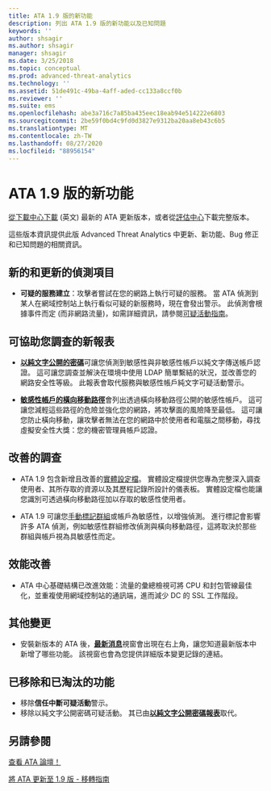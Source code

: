 ```yaml
---
title: ATA 1.9 版的新功能
description: 列出 ATA 1.9 版的新功能以及已知問題
keywords: ''
author: shsagir
ms.author: shsagir
manager: shsagir
ms.date: 3/25/2018
ms.topic: conceptual
ms.prod: advanced-threat-analytics
ms.technology: ''
ms.assetid: 51de491c-49ba-4aff-aded-cc133a8ccf0b
ms.reviewer: ''
ms.suite: ems
ms.openlocfilehash: abe3a716c7a85ba435eec18eab94e514222e6803
ms.sourcegitcommit: 2be59f0bd4c9fd0d3827e9312ba20aa8eb43c6b5
ms.translationtype: MT
ms.contentlocale: zh-TW
ms.lasthandoff: 08/27/2020
ms.locfileid: "88956154"
---
```

# <a name="whats-new-in-ata-version-19"></a>ATA 1.9 版的新功能

[從下載中心下載](https://www.microsoft.com/download/details.aspx?id=56725) \(英文\) 最新的 ATA 更新版本，或者從[評估中心](https://www.microsoft.com/evalcenter/evaluate-microsoft-advanced-threat-analytics)下載完整版本。

這些版本資訊提供此版 Advanced Threat Analytics 中更新、新功能、Bug 修正和已知問題的相關資訊。

## <a name="new--updated-detections"></a>新的和更新的偵測項目

-  **可疑的服務建立**：攻擊者嘗試在您的網路上執行可疑的服務。 當 ATA 偵測到某人在網域控制站上執行看似可疑的新服務時，現在會發出警示。 此偵測會根據事件而定 (而非網路流量)，如需詳細資訊，請參閱[可疑活動指南](suspicious-activity-guide.md#suspicious-service-creation)。


## <a name="new-reports-to-help-you-investigate"></a>可協助您調查的新報表 

- [**以純文字公開的密碼**](reports.md)可讓您偵測到敏感性與非敏感性帳戶以純文字傳送帳戶認證。 這可讓您調查並解決在環境中使用 LDAP 簡單繫結的狀況，並改善您的網路安全性等級。 此報表會取代服務與敏感性帳戶純文字可疑活動警示。

- [**敏感性帳戶的橫向移動路徑**](reports.md)會列出透過橫向移動路徑公開的敏感性帳戶。 這可讓您減輕這些路徑的危險並強化您的網路，將攻擊面的風險降至最低。 這可讓您防止橫向移動，讓攻擊者無法在您的網路中於使用者和電腦之間移動，尋找虛擬安全性大獎：您的機密管理員帳戶認證。

## <a name="improved-investigation"></a>改善的調查

- ATA 1.9 包含新增且改善的[實體設定檔](entity-profiles.md)。 實體設定檔提供您專為完整深入調查使用者、其所存取的資源以及其歷程記錄所設計的儀表板。 實體設定檔也能讓您識別可透過橫向移動路徑加以存取的敏感性使用者。 

- ATA 1.9 可讓您[手動標記群組](tag-sensitive-accounts.md)或帳戶為敏感性，以增強偵測。 進行標記會影響許多 ATA 偵測，例如敏感性群組修改偵測與橫向移動路徑，這將取決於那些群組與帳戶視為具敏感性而定。

## <a name="performance-improvements"></a>效能改善

- ATA 中心基礎結構已改進效能：流量的彙總檢視可將 CPU 和封包管線最佳化，並重複使用網域控制站的通訊端，進而減少 DC 的 SSL 工作階段。



## <a name="additional-changes"></a>其他變更

- 安裝新版本的 ATA 後，[**最新消息**](working-with-ata-console.md)視窗會出現在右上角，讓您知道最新版本中新增了哪些功能。 該視窗也會為您提供詳細版本變更記錄的連結。


## <a name="removed-and-deprecated-features"></a>已移除和已淘汰的功能

- 移除**信任中斷可疑活動**警示。
- 移除以純文字公開密碼可疑活動。 其已由[**以純文字公開密碼報表**](reports.md)取代。



## <a name="see-also"></a>另請參閱
[查看 ATA 論壇！](https://social.technet.microsoft.com/Forums/security/home?forum=mata)

[將 ATA 更新至 1.9 版 - 移轉指南](ata-update-1.9-migration-guide.md)

